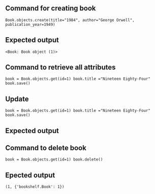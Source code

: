 ## Command for creating book
`Book.objects.create(title="1984", author="George Orwell", publication_year=1949)`

## Expected output
`<Book: Book object (1)>`

## Command to retrieve all attributes 
`book = Book.objects.get(id=1)
book.title ="Nineteen Eighty-Four"
book.save()`

## Update
`book = Book.objects.get(id=1)
book.title ="Nineteen Eighty-Four"
book.save()
`
## Expected output


## Command to delete book
`book = Book.objects.get(id=1)
book.delete()`

## Epected output
`(1, {'bookshelf.Book': 1})`

